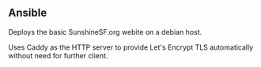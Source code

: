## Ansible 

Deploys the basic SunshineSF.org webite on a debian host.

Uses Caddy as the HTTP server to provide Let's Encrypt TLS automatically without
need for further client.
